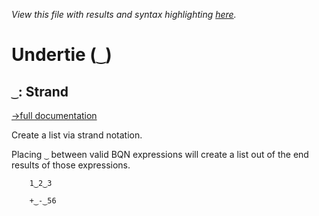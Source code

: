 *View this file with results and syntax highlighting [here](https://mlochbaum.github.io/BQN/help/strand.html).*

# Undertie (`‿`)

## `‿`: Strand
[→full documentation](../doc/arrayrepr.md#strands)

Create a list via strand notation.

Placing `‿` between valid BQN expressions will create a list out of the end results of those expressions.


        1‿2‿3

        +‿-‿56
